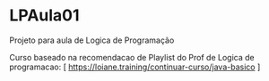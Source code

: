 # LPAula01
Projeto para aula de Logica de Programação

Curso baseado na recomendacao de Playlist do Prof de Logica de programacao:
[ https://loiane.training/continuar-curso/java-basico ]

